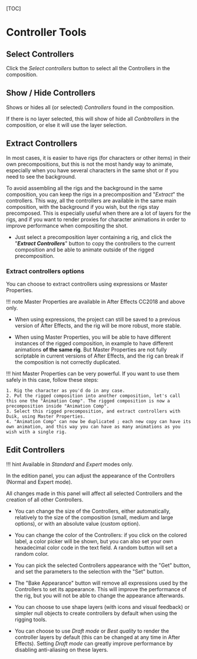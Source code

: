 [TOC]

# Controller Tools

## Select Controllers

Click the *Select controllers* button to select all the Controllers in the composition.

## Show / Hide Controllers

Shows or hides all (or selected) *Controllers* found in the composition.

If there is no layer selected, this will show of hide all *Conbtrollers* in the composition, or else it will use the layer selection.

## Extract Controllers

In most cases, it is easier to have rigs (for characters or other items) in their own precompositions, but this is not the most handy way to animate, especially when you have several characters in the same shot or if you need to see the background.

To avoid assembling all the rigs and the background in the same composition, you can keep the rigs in a precomposition and "*Extract*" the controllers.
This way, all the controllers are available in the same main composition, with the background if you wish, but the rigs stay precomposed. This is especially useful when there are a lot of layers for the rigs, and if you want to render proxies for character animations in order to improve performance when compositing the shot.

- Just select a precomposition layer containing a rig, and click the "***Extract Controllers***" button to copy the controllers to the current composition and be able to animate outside of the rigged precomposition.

### Extract controllers options

You can choose to extract controllers using expressions or Master Properties.

!!! note
    Master Properties are available in After Effects CC2018 and above only.

- When using expressions, the project can still be saved to a previous version of After Effects, and the rig will be more robust, more stable.

- When using Master Properties, you will be able to have different instances of the rigged composition, in example to have different animations **of the same rig**. But Master Properties are not fully scriptable in current versions of After Effects, and the rig can break if the composition is not correctly duplicated.

!!! hint
    Master Properties can be very powerful. If you want to use them safely in this case, follow these steps:

    1. Rig the character as you'd do in any case.
    2. Put the rigged composition into another composition, let's call this one the "Animation Comp". The rigged composition is now a precomposition inside "Animation Comp".
    3. Select this rigged precomposition, and extract controllers with Duik, using Master Properties.
    4. "Animation Comp" can now be duplicated ; each new copy can have its own animation, and this way you can have as many animations as you wish with a single rig.

## Edit Controllers

!!! hint
    Available in _Standard_ and _Expert_ modes only.

In the edition panel, you can adjust the appearance of the Controllers (Normal and Expert mode).

All changes made in this panel will affect all selected Controllers and the creation of all other Controllers.

- You can change the size of the Controllers, either automatically, relatively to the size of the composition (small, medium and large options), or with an absolute value (custom option).

- You can change the color of the Controllers: if you click on the colored label, a color picker will be shown, but you can also set your own hexadecimal color code in the text field. A random button will set a random color.

- You can pick the selected Controllers appearance with the "Get" button, and set the parameters to the selection with the "Set" button.

- The "Bake Appearance" button will remove all expressions used by the Controllers to set its appearance. This will improve the performance of the rig, but you will not be able to change the appearance afterwards.

- You can choose to use shape layers (with icons and visual feedback) or simpler null objects to create controllers by default when using the rigging tools.

- You can choose to use _Draft mode_ or _Best quality_ to render the controller layers by default (this can be changed at any time in After Effects). Setting _Draft mode_ can greatly improve performance by disabling anti-aliasing on these layers.
